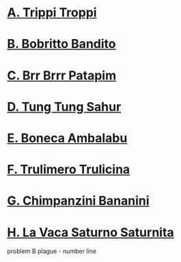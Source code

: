 # [A. Trippi Troppi](https://codeforces.com/contest/2094/problem/A)
# [B. Bobritto Bandito](https://codeforces.com/contest/2094/problem/B)
# [C. Brr Brrr Patapim](https://codeforces.com/contest/2094/problem/C)
# [D. Tung Tung Sahur](https://codeforces.com/contest/2094/problem/D)
# [E. Boneca Ambalabu](https://codeforces.com/contest/2094/problem/E)
# [F. Trulimero Trulicina](https://codeforces.com/contest/2094/problem/F)
# [G. Chimpanzini Bananini](https://codeforces.com/contest/2094/problem/G)
# [H. La Vaca Saturno Saturnita](https://codeforces.com/contest/2094/problem/H)


problem B
plague -
number line